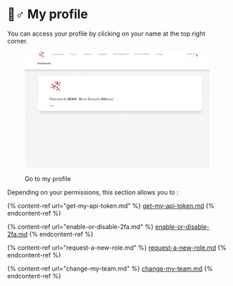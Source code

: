 # 🙋♂ My profile

You can access your profile by clicking on your name at the top right corner.

<figure><img src="../../../.gitbook/assets/go_to_profile.gif" alt=""><figcaption><p>Go to my profile</p></figcaption></figure>

Depending on your permissions, this section allows you to :

{% content-ref url="get-my-api-token.md" %}
[get-my-api-token.md](get-my-api-token.md)
{% endcontent-ref %}

{% content-ref url="enable-or-disable-2fa.md" %}
[enable-or-disable-2fa.md](enable-or-disable-2fa.md)
{% endcontent-ref %}

{% content-ref url="request-a-new-role.md" %}
[request-a-new-role.md](request-a-new-role.md)
{% endcontent-ref %}

{% content-ref url="change-my-team.md" %}
[change-my-team.md](change-my-team.md)
{% endcontent-ref %}
